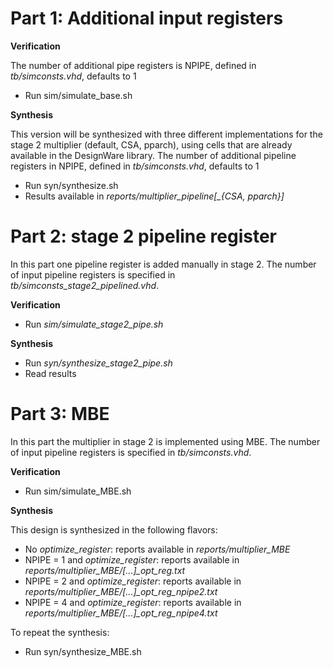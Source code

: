 # Part 1: Additional input registers #

**Verification**

The number of additional pipe registers is NPIPE, defined in *tb/simconsts.vhd*, defaults to 1
- Run sim/simulate_base.sh

**Synthesis**

This version will be synthesized with three different implementations for the stage 2 multiplier (default, CSA, pparch), using cells that are already available in the DesignWare library.
The number of additional pipeline registers in NPIPE, defined in *tb/simconsts.vhd*, defaults to 1
- Run syn/synthesize.sh
- Results available in *reports/multiplier_pipeline[_{CSA, pparch}]*


# Part 2: stage 2 pipeline register #

In this part one pipeline register is added manually in stage 2. The number of input pipeline registers is specified in *tb/simconsts_stage2_pipelined.vhd*.

**Verification**

- Run *sim/simulate_stage2_pipe.sh*

**Synthesis**

- Run *syn/synthesize_stage2_pipe.sh*
- Read results

# Part 3: MBE #

In this part the multiplier in stage 2 is implemented using MBE. The number of input pipeline registers is specified in *tb/simconsts.vhd*.

**Verification**

- Run sim/simulate_MBE.sh

**Synthesis**

This design is synthesized in the following flavors:
- No *optimize_register*: reports available in *reports/multiplier_MBE*
- NPIPE = 1 and *optimize_register*: reports available in *reports/multiplier_MBE/[...]_opt_reg.txt*
- NPIPE = 2 and *optimize_register*: reports available in *reports/multiplier_MBE/[...]_opt_reg_npipe2.txt*
- NPIPE = 4 and *optimize_register*: reports available in *reports/multiplier_MBE/[...]_opt_reg_npipe4.txt*

To repeat the synthesis:
- Run syn/synthesize_MBE.sh

